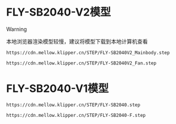 # FLY-SB2040-V2模型

>[!WARNING]
>
>本地浏览器渲染模型较慢，建议将模型下载到本地计算机查看

```3dmodel
https://cdn.mellow.klipper.cn/STEP/FLY-SB2040V2_Mainbody.step
```
```3dmodel
https://cdn.mellow.klipper.cn/STEP/FLY-SB2040V2_Fan.step
```

# FLY-SB2040-V1模型

```3dmodel
https://cdn.mellow.klipper.cn/STEP/FLY-SB2040.step
```
```3dmodel
https://cdn.mellow.klipper.cn/STEP/FLY-SB2040-F.step
```